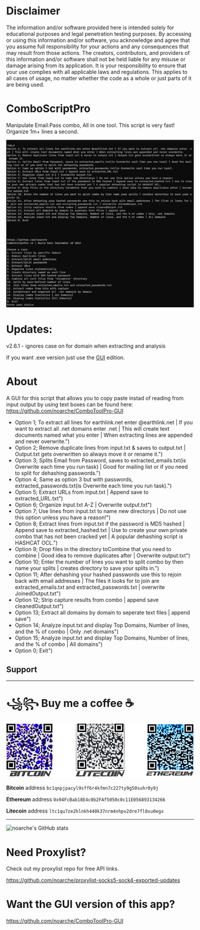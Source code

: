# Disclaimer

The information and/or software provided here is intended solely
for educational purposes and legal penetration testing purposes. 
By accessing or using this information and/or software, you 
acknowledge and agree that you assume full responsibility for your
actions and any consequences that may result from those actions. 
The creators, contributors, and providers of this information 
and/or software shall not be held liable for any misuse or damage
arising from its application. It is your responsibility to ensure 
that your use complies with all applicable laws and regulations. 
This applies to all cases of usage, no matter whether the code as 
a whole or just parts of it are being used.


# ComboScriptPro

Manipulate Email:Pass combo, All in one tool. This script is very fast! Organize 1m+ lines a second.

![screenshot](https://github.com/noarche/ComboScriptPro/blob/main/20231001_063946.jpg?raw=true)



# Updates: 
v2.6.1 - ignores case on for domain when extracting and analysis

If you want .exe version just use the [GUI](https://github.com/noarche/ComboToolPro-GUI) edition. 


# About
A GUI for this script that allows you to copy paste instad of reading from input output by using text boxes can be found here: https://github.com/noarche/ComboToolPro-GUI


- Option 1; To extract all lines for earthlink.net enter @earthlink.net | If you want to extract all .net domains enter .net | This will create text documents named what you enter | When extracting lines are appended and never overwrite.")
- Option 2; Remove duplicate lines from input.txt & saves to output.txt | Output.txt gets overwritten so always move it or rename it.")  
- Option 3; Splits Email from Password, saves to extracted_emails.txt(is Overwrite each time you run task) | Good for mailing list or if you need to split for dehashing passwords.")  
- Option 4; Same as option 3 but with passwords, extracted_passwords.txt(is Overwrite each time you run task).")   
- Option 5; Extract URLs from input.txt | Append save to extracted_URL.txt")     
- Option 6; Organize input.txt A-Z | Overwrite output.txt")   
- Option 7; Use lines from input.txt to name new directorys | Do not use this option unless you have a reason!")   
- Option 8; Extract lines from input.txt if the password is MD5 hashed | Append save to extracted_hashed.txt | Use to create your own private combo that has not been cracked yet | A popular dehashing script is HASHCAT OCL.")     
- Option 9; Drop files in the directory toCombine that you need to combine | Good idea to remove duplicates after | Overwrite output.txt")    
- Option 10; Enter the number of lines you want to split combo by then name your splits | creates directory to save your splits in.")     
- Option 11; After dehashing your hashed passwords use this to rejoin back with email addresses | The files it looks for to join are extracted_emails.txt and extracted_passwords.txt | overwrite JoinedOutput.txt")     
- Option 12; Strip capture results from combo | append save cleanedOutput.txt")     
- Option 13; Extract all domains by domain to seperate text files | append save")     
- Option 14; Analyze input.txt and display Top Domains, Number of lines, and the % of combo | Only .net domains")     
- Option 15; Analyze input.txt and display Top Domains, Number of lines, and the % of combo | All domains")      
- Option 0; Exit")


## Support


-------------------------------------------------------------------

# ꧁꧂  Buy me a coffee ☕

![qrCode](https://raw.githubusercontent.com/noarche/cd-ripper/main/unrelated-ignore/CryptoQRcodes.png)

**Bitcoin** address `bc1qnpjpacyl9sff6r4kfmn7c227ty9g50suhr0y9j`


**Ethereum** address `0x94FcBab18E4c0b2FAf5050c0c11E056893134266`


**Litecoin** address `ltc1qu7ze2hlnkh440k37nrm4nhpv2dre7fl8xu0egx`



-------------------------------------------------------------------

![noarche's GitHub stats](https://github-readme-stats.vercel.app/api?username=noarche&show_icons=true&theme=transparent)


# Need Proxylist?

Check out my proxylist repo for free API links. 

https://github.com/noarche/proxylist-socks5-sock4-exported-updates

# Want the GUI version of this app?

https://github.com/noarche/ComboToolPro-GUI

